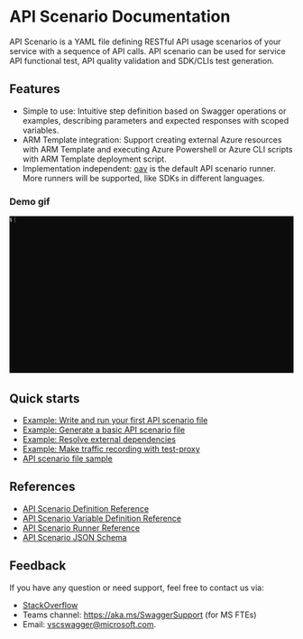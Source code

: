 # API Scenario Documentation

API Scenario is a YAML file defining RESTful API usage scenarios of your service with a sequence of API calls. API scenario can be used for service API functional test, API quality validation and SDK/CLIs test generation.

## Features

- Simple to use: Intuitive step definition based on Swagger operations or examples, describing parameters and expected responses with scoped variables.
- ARM Template integration: Support creating external Azure resources with ARM Template and executing Azure Powershell or Azure CLI scripts with ARM Template deployment script.
- Implementation independent: [oav](https://github.com/Azure/oav) is the default API scenario runner. More runners will be supported, like SDKs in different languages.

### Demo gif

![demo](./how-to/runApiTest.gif)

## Quick starts

- [Example: Write and run your first API scenario file](./how-to/QuickStart.md)
- [Example: Generate a basic API scenario file](./how-to/GenerateABasicApiScenario.md)
- [Example: Resolve external dependencies](./how-to/ResolveDependencies.md)
- [Example: Make traffic recording with test-proxy](./how-to/MakeTestProxyRecording.md)
- [API scenario file sample](../samplefiles/Microsoft.YourServiceName/stable/YYYY-MM-DD/scenarios/quickStart.yaml)

## References

- [API Scenario Definition Reference](./references/ApiScenarioDefinition.md)
- [API Scenario Variable Definition Reference](./references/Variables.md)
- [API Scenario Runner Reference](./references/Runner.md)
- [API Scenario JSON Schema](./references/v1.2/schema.json)

## Feedback

If you have any question or need support, feel free to contact us via:
- [StackOverflow](https://stackoverflow.microsoft.com/posts/tagged/28051)
- Teams channel: https://aka.ms/SwaggerSupport (for MS FTEs)
- Email: vscswagger@microsoft.com.
